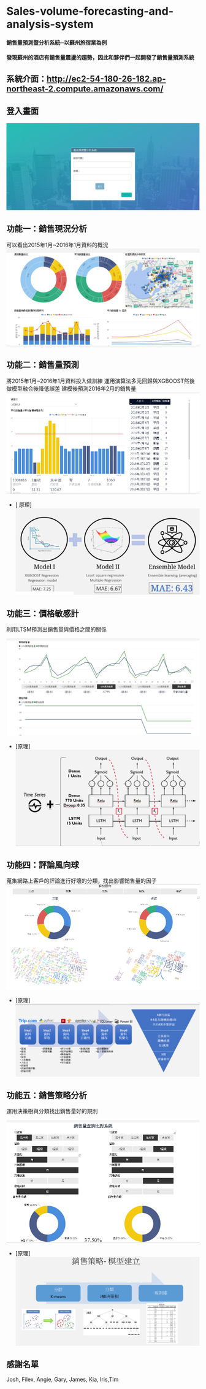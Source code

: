 # Sales-volume-forecasting-and-analysis-system
#### 銷售量預測暨分析系統─以蘇州旅宿業為例
#### 發現蘇州的酒店有銷售量震盪的趨勢，因此和夥伴們一起開發了銷售量預測系統
## 系統介面：http://ec2-54-180-26-182.ap-northeast-2.compute.amazonaws.com/
## 登入畫面

![image](https://github.com/mv123453715/Sales-volume-forecasting-and-analysis-system/blob/master/%E7%99%BB%E5%85%A5%E7%95%AB%E9%9D%A2.PNG)
 
## 功能一：銷售現況分析
可以看出2015年1月~2016年1月資料的概況
![image](https://github.com/mv123453715/Sales-volume-forecasting-and-analysis-system/blob/master/%E9%8A%B7%E5%94%AE%E7%8F%BE%E6%B3%81%E5%88%86%E6%9E%90.PNG)
 


## 功能二：銷售量預測
將2015年1月~2016年1月資料投入做訓練
運用演算法多元回歸與XGBOOST然後做模型融合後降低誤差
建模後預測2016年2月的銷售量
![image](https://github.com/mv123453715/Sales-volume-forecasting-and-analysis-system/blob/master/%E9%8A%B7%E5%94%AE%E9%87%8F%E9%A0%90%E6%B8%AC.PNG)
 
+ [ 原理]
![image](https://github.com/mv123453715/Sales-volume-forecasting-and-analysis-system/blob/master/%E9%8A%B7%E5%94%AE%E9%87%8F%E9%A0%90%E6%B8%AC%E5%8E%9F%E7%90%86.PNG)
 
## 功能三：價格敏感計
利用LTSM預測出銷售量與價格之間的關係

![image](https://github.com/mv123453715/Sales-volume-forecasting-and-analysis-system/blob/master/%E5%83%B9%E6%A0%BC%E6%95%8F%E6%84%9F%E8%A8%88.PNG)

+ [原理]
![image](https://github.com/mv123453715/Sales-volume-forecasting-and-analysis-system/blob/master/%E5%83%B9%E6%A0%BC%E6%95%8F%E6%84%9F%E8%A8%88%E5%8E%9F%E7%90%86.PNG)

## 功能四：評論風向球
蒐集網路上客戶的評論進行好壞的分類，找出影響銷售量的因子
![image](https://github.com/mv123453715/Sales-volume-forecasting-and-analysis-system/blob/master/%E8%A9%95%E8%AB%96%E9%A2%A8%E5%90%91%E7%90%83.PNG)

+ [原理]
![image](https://github.com/mv123453715/Sales-volume-forecasting-and-analysis-system/blob/master/%E8%A9%95%E8%AB%96%E9%A2%A8%E5%90%91%E7%90%83%20%E5%8E%9F%E7%90%86.PNG)

## 功能五：銷售策略分析
運用決策樹與分類找出銷售量好的規則

![image](https://github.com/mv123453715/Sales-volume-forecasting-and-analysis-system/blob/master/%E9%8A%B7%E5%94%AE%E7%AD%96%E7%95%A5.PNG)


+ [原理]
![image](https://github.com/mv123453715/Sales-volume-forecasting-and-analysis-system/blob/master/%E9%8A%B7%E5%94%AE%E7%AD%96%E7%95%A5%E5%8E%9F%E7%90%86.PNG)

## 感謝名單
Josh, Filex, Angie, Gary, James, Kia, Iris,Tim

